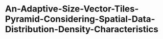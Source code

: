 # An-Adaptive-Size-Vector-Tiles-Pyramid-Considering-Spatial-Data-Distribution-Density-Characteristics